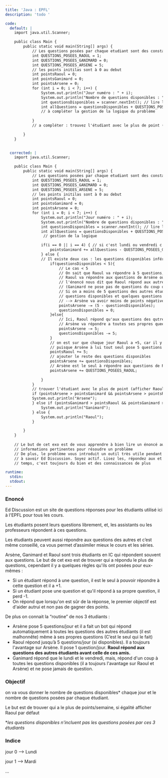 ```yaml
---
title: 'Java : EPFL'
description: 'todo '

code:
  default: |
    import java.util.Scanner;

    public class Main {
        public static void main(String[] args) {
            // Les questions posées par chaque etudiant sont des constantes
            int QUESTIONS_POSEES_RAOUL = 1;
            int QUESTIONS_POSEES_GANIMARD = 0;
            int QUESTIONS_POSEES_ARSENE = 5;
            // les points initilas sont à 0 au debut 
            int pointsRaoul = 0;
            int pointsGanimard = 0;
            int pointsArsene = 0;
            for (int i = 0; i < 7; i++) {
                System.out.println("Jour numéro : " + i);
                System.out.println("Nombre de questions disponibles : ");
                int questionsDisponibles = scanner.nextInt(); // lire le nombre de questions disponibles ce jour la
                int allQuestions = questionsDisponibles + QUESTIONS_POSEES_RAOUL + QUESTIONS_POSEES_GANIMARD + QUESTIONS_POSEES_ARSENE;
                // à compléter la gestion de la logique du problème
                
            }
            // a compléter : trouvez l'étudiant avec le plus de point (afficher Raoul par défaut en cas d'égalité)

        }
    }
				

  corrected: |
    import java.util.Scanner;

    public class Main {
        public static void main(String[] args) {
            // Les questions posées par chaque etudiant sont des constantes
            int QUESTIONS_POSEES_RAOUL = 1;
            int QUESTIONS_POSEES_GANIMARD = 0;
            int QUESTIONS_POSEES_ARSENE = 5;
            // les points initilas sont à 0 au debut 
            int pointsRaoul = 0;
            int pointsGanimard = 0;
            int pointsArsene = 0;
            for (int i = 0; i < 7; i++) {
                System.out.println("Jour numéro : " + i);
                System.out.println("Nombre de questions disponibles : ");
                int questionsDisponibles = scanner.nextInt(); // lire le nombre de questions disponibles ce jour la
                int allQuestions = questionsDisponibles + QUESTIONS_POSEES_RAOUL + QUESTIONS_POSEES_GANIMARD + QUESTIONS_POSEES_ARSENE;
                 // gestion de la logique

                if(i == 0 || i == 4) { // si c'est lundi ou vendredi c'est Ganimard qui répond à toutes les questions
                    pointsGanimard += allQuestions - QUESTIONS_POSEES_GANIMARD;
                } else {
                // Il existe deux cas : les questions disponibles inférieur à 5 et les questions dispo supérieurs ou égale à 5
                    if(questionsDisponibles < 5){
                        // Le cas < 5
                        // On sait que Raoul va répondre à 5 questions, la question qui se pose est  :
                        // Raoul va répondre aux questions de Arsène ou ceux des autres étudiants ?
                        // l'énoncé nous dit que Raoul répond aux autres étudiants avant celles de Raoul
                        // (Ganimard ne pose pas de questions du coup on ne le compte pas) 
                        // Si on a moins de 5 questions des autres étudiants, Raoul va répondre à toutes les
                        // questions disponibles et quelques questions de Arséne 
                        // --> Arsène va avoir moins de points négatives.
                        pointsArsene -= (5 - questionsDisponibles);
                        questionsDisponibles = 0;
                    }else{
                        // Ici, Raoul répond qu'aux questions des qutres étudiants
                        // Arsène va répondre a toutes ses propres queestions
                        pointsArsene -= 5;
                        questionsDisponibles -= 5;
                    }
                    // on est sur que chaque jour Raoul a +5, car il y a toujours 5 ou plus questions disponibles 
                    // puisque Arsène à lui tout seul pose 5 questions
                    pointsRaoul += 5;
                    // ajouter le reste des questions disponibles
                    pointsArsene += questionsDisponibles;
                    // Arsène est le seul à répondre aux questions de Raoul si Ganimard ne le fait pas
                    pointsArsene += QUESTIONS_POSEES_RAOUL;
        
                }
            }
            // trouver l'étudiant avec le plus de point (afficher Raoul par défaut en cas d'égalité)
            if (pointsArsene > pointsGanimard && pointsArsene > pointsRaoul) {
            System.out.println("Arsene");
            } else if (pointsGanimard > pointsRaoul && pointsGanimard > pointsArsene) {
                System.out.println("Ganimard");
            } else {
                System.out.println("Raoul");
            }

        }
    }    
    
    // Le but de cet exo est de vous apprendre à bien lire un énoncé aussi long et extraire toutes les 
    // informations pertinentes pour résoudre un problème
    // De plus, le problème vous introduit un outil très utile pendant votre ba1 et votre parcours à l'EPFL en général
    // à savoir Ed Discussion. Soyez actif. Lisez les, répondez aux et posez des, questions quand vous avez le  
    // temps, c'est toujours du bien et des connaissances de plus

runtime:
  stdin:
  stdout:
---
```

### Enoncé

Ed Discussion est un site de questions réponses pour les étudiants utilisé ici à l'EPFL pour tous les cours.

Les étudiants posent leurs questions librement, et, les assistants ou les professeurs répondent à ces questions.

Les étudiants peuvent aussi répondre aux questions des autres et c’est même conseillé, ca vous permet d’assimiler mieux le cours et les séries.

Arsène, Ganimard et Raoul sont trois étudiants en IC qui répondent souvent aux questions. Le but de cet exo est de trouver qui a répondu le plus de questions, cependant il y a quelques règles qu'ils ont posées pour eux-mêmes :

- Si un étudiant répond à une question, il est le seul à pouvoir répondre à cette question et il a +1.
- Si un étudiant pose une question et qu'il répond à sa propre question, il perd -1.
- On répond que lorsqu'on est sûr de la réponse, le premier objectif est d'aider autrui et non pas de gagner des points.

De plus on connait la “routine” de nos 3 étudiants :

- Arsène pose 5 questions/jour et il a fait un bot qui répond automatiquement à toutes les questions des autres étudiants (il est malhonnête) même à ses propres questions (C’est le seul qui le fait)
- Raoul répond jusqu’à 5 questions/jour (si disponibles). Il a toujours l'avantage sur Arsène. Il pose 1 question/jour. **Raoul répond aux questions des autres étudiants avant celle de ces amis.**
- Ganimard répond que le lundi et le vendredi, mais, répond d'un coup à toutes les questions disponibles (il a toujours l'avantage sur Raoul et Arsène) et ne pose jamais de question.

### Objectif

on va vous donner le nombre de questions disponibles* chaque jour et le nombre de questions posées par chaque étudiant. 

Le but est de trouver qui a le plus de points/semaine, si égalité afficher Raoul par défaut

**les questions disponibles n'incluent pas les questions posées par ces 3 étudiants*

### Indice

jour 0 —> Lundi

jour 1 —> Mardi

…